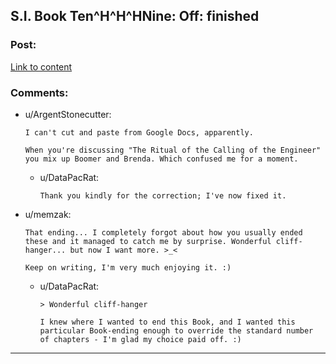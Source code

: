 ## S.I. Book Ten^H^H^HNine: Off: finished

### Post:

[Link to content](https://docs.google.com/document/d/14V7dmojc02cOZP4OaWS0R2k27245Tw6j_SEsv9ca4wc/edit)

### Comments:

- u/ArgentStonecutter:
  ```
  I can't cut and paste from Google Docs, apparently.

  When you're discussing "The Ritual of the Calling of the Engineer" you mix up Boomer and Brenda. Which confused me for a moment.
  ```

  - u/DataPacRat:
    ```
    Thank you kindly for the correction; I've now fixed it.
    ```

- u/memzak:
  ```
  That ending... I completely forgot about how you usually ended these and it managed to catch me by surprise. Wonderful cliff-hanger... but now I want more. >_<

  Keep on writing, I'm very much enjoying it. :)
  ```

  - u/DataPacRat:
    ```
    > Wonderful cliff-hanger

    I knew where I wanted to end this Book, and I wanted this particular Book-ending enough to override the standard number of chapters - I'm glad my choice paid off. :)
    ```

---

